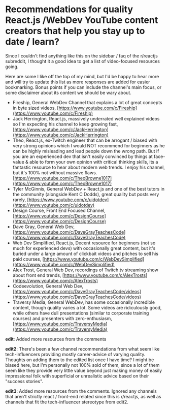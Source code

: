 # Recommendations for quality React.js /WebDev YouTube content creators that help you stay up to date / learn?

Since I couldn't find anything like this on the sidebar / faq of the r/reactjs subreddit, I thought it a good idea to get a list of video-focused resources going.

Here are some I like off the top of my mind, but I'd be happy to hear more and will try to update this list as more responses are added for easier bookmarking. Bonus points if you can include the channel's main focus, or some disclaimer about its content we should be wary about.

- Fireship, General WebDev Channel that explains a lot of great concepts in byte sized videos, [https://www.youtube.com/c/Fireship](https://www.youtube.com/c/Fireship)
- Jack Herrington, React.js, massively underrated well explained videos so I'm expecting his channel to keep growing fast, [https://www.youtube.com/c/JackHerrington](https://www.youtube.com/c/JackHerrington)
- Theo, React.js, ex-Twitch engineer that can be arrogant / biased with very strong opinions which I would NOT recommend for beginners as he can be highly misleading and lead people down the wrong path. But if you are an experienced dev that isn't easily convinced by things at face-value & able to form your own opinion with critical thinking skills, its a fantastic resource to hear about modern web trends. I enjoy his channel, but it's 100% not without massive flaws. [https://www.youtube.com/c/TheoBrowne1017](https://www.youtube.com/c/TheoBrowne1017)
- Tyler McGinnis, General WebDev + React.js and one of the best tutors in the community (alongside Kent C Dodds), great quality but posts very rarely, [https://www.youtube.com/c/uidotdev](https://www.youtube.com/c/uidotdev)
- Design Course, Front End Focused Channel, [https://www.youtube.com/c/DesignCourse](https://www.youtube.com/c/DesignCourse)
- Dave Gray, General Web Dev, [https://www.youtube.com/c/DaveGrayTeachesCode](https://www.youtube.com/c/DaveGrayTeachesCode)
- Web Dev Simplified, React.js, Decent resource for beginners (not so much for experienced devs) with occasionally great content, but it's buried under a large amount of clickbait videos and pitches to sell his paid courses, [https://www.youtube.com/c/WebDevSimplified](https://www.youtube.com/c/WebDevSimplified)
- Alex Trost, General Web Dev, recordings of Twitch.tv streaming show about front end trends, [https://www.youtube.com/c/AlexTrosts](https://www.youtube.com/c/AlexTrosts)
- Codeevolution, General Web Dev, [https://www.youtube.com/c/DaveGrayTeachesCode/videos](https://www.youtube.com/c/DaveGrayTeachesCode/videos)
- Traversy Media, General WebDev, has some occasionally incredible content, though quality varies a lot. Some videos are ridiculously good, while others have dull presentations (similar to corporate training courses) and presenters with zero-enthusiasm, [https://www.youtube.com/c/TraversyMedia](https://www.youtube.com/c/TraversyMedia)

**edit**: Added more resources from the comments

**edit2**: There's been a few channel recommendations from what seem like tech-influencers providing mostly career-advice of varying quality. Thoughts on adding them to the edited list once I have time? I might be biased here, but I'm personally not 100% sold of them, since a lot of them seem like they provide very little value beyond just making money of easily impressional folk with superficial or unrealistic advice based on their "success stories".

**edit3**: Added more resources from the comments. Ignored any channels that aren't strictly react / front-end related since this is r/reactjs, as well as channels that fit the tech-influencer stereotype from edit2.